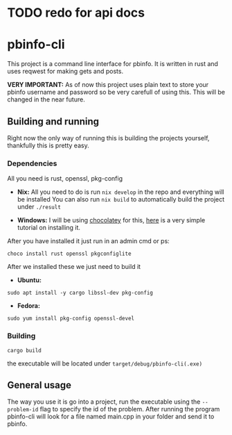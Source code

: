 # TODO redo for api docs

# pbinfo-cli

This project is a command line interface for pbinfo. It is written in rust and uses reqwest for making gets and posts. 

**VERY IMPORTANT:** As of now this project uses plain text to store your pbinfo username and password so be very carefull of using this. This will be changed in the near future.

## Building and running

Right now the only way of running this is building the projects yourself, thankfully this is pretty easy.

### Dependencies
All you need is rust, openssl, pkg-config

- **Nix:**
All you need to do is run `nix develop` in the repo and everything will be installed
You can also run `nix build` to automatically build the project under `./result`

- **Windows:**
I will be using [chocolatey](https://chocolatey.org/) for this, [here](https://chocolatey.org/install) is a very simple tutorial on installing it.

After you have installed it just run in an admin cmd or ps:
```
choco install rust openssl pkgconfiglite
```

After we installed these we just need to build it

- **Ubuntu:**
```
sudo apt install -y cargo libssl-dev pkg-config
``` 

- **Fedora:**
```
sudo yum install pkg-config openssl-devel
```

### Building
```
cargo build
```
the executable will be located under `target/debug/pbinfo-cli(.exe)`

## General usage
The way you use it is go into a project, run the executable using the `--problem-id` flag to specify the id of the problem. After running the program pbinfo-cli will look for a file named main.cpp in your folder and send it to pbinfo.

